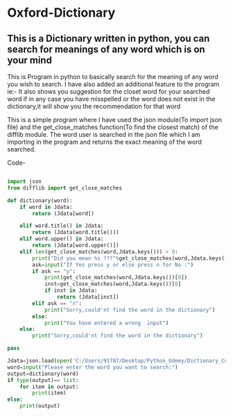 # Oxford-Dictionary
This is a Dictionary written in python, you can search for meanings of any word which is on your mind
------------------------------------------------------------
This is Program in python to basically search for the meaning of any word you wish to search.
I have also added an additional feature to the program ie:- It also shows you suggestion for the closet word for your searched word if in any case you have misspelled or the word does not exist in the dictionary,it will show you the recommendation for that word

This is a simple program where I have used the json module(To import json file) and  the get_close_matches function(To find the closest match) of the difflib module.
The word user is searched in the json file which I am importing in the program and returns the exact meaning of the word searched.

Code-
```python

import json
from difflib import get_close_matches

def dictionary(word):
 	if word in Jdata:
 		return (Jdata[word])

 	elif word.title() in Jdata:
 		return (Jdata(word.title()))
 	elif word.upper() in Jdata:
 		return (Jdata[word.upper()])
 	elif len(get_close_matches(word,Jdata.keys())) > 0:
 		print("Did you mean %s ???"%get_close_matches(word,Jdata.keys())[0])
 		ask=input("If Yes press y or else press n for No :")
 		if ask == "y":
 			print(get_close_matches(word,Jdata.keys())[0])
 			inst=get_close_matches(word,Jdata.keys())[0]
 			if inst in Jdata:
 				return (Jdata[inst])		
 		elif ask == "n":
 			print("Sorry,could'nt find the word in the dictionary")
 		else:
 			print("You have entered a wrong  input")
 	else:
 		print("Sorry,could'nt find the word in the dictionary")

pass

Jdata=json.load(open('C:/Users/91787/Desktop/Python_Udemy/Dictionary_Content.json'))
word=input("Please enter the word you want to search:")
output=dictionary(word)
if type(output)== list:
	for item in output:
		print(item)
else:
	print(output)
```

